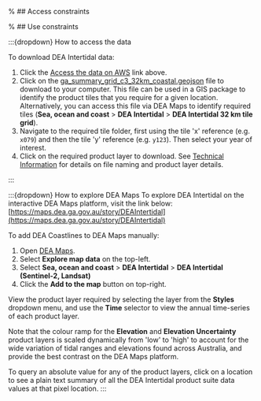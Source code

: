 % ## Access constraints

% ## Use constraints

:::{dropdown} How to access the data

To download DEA Intertidal data:
1. Click the [Access the data on AWS](https://data.dea.ga.gov.au/?prefix=derivative/ga_s2ls_intertidal_cyear_3/) link above.
1. Click on the [ga_summary_grid_c3_32km_coastal.geojson](https://data.dea.ga.gov.au/derivative/ga_s2ls_intertidal_cyear_3/ga_summary_grid_c3_32km_coastal.geojson) file to download to your computer. This file can be used in a GIS package to identify the product tiles that you require for a given location. Alternatively, you can access this file via DEA Maps to identify required tiles (**Sea, ocean and coast** &gt; **DEA Intertidal** &gt; **DEA Intertidal 32 km tile grid**). 
1. Navigate to the required tile folder, first using the tile 'x' reference (e.g. `x079`) and then the tile 'y' reference (e.g. `y123`). Then select your year of interest.
1. Click on the required product layer to download. See [Technical Information](./?tab=details#technical-information) for details on file naming and product layer details.

:::

:::{dropdown} How to explore DEA Maps
To explore DEA Intertidal on the interactive DEA Maps platform, visit the link below:
[https://maps.dea.ga.gov.au/story/DEAIntertidal](https://maps.dea.ga.gov.au/story/DEAIntertidal)

To add DEA Coastlines to DEA Maps manually:

1. Open [DEA Maps](https://maps.dea.ga.gov.au/).
1. Select **Explore map data** on the top-left.
1. Select **Sea, ocean and coast** &gt; **DEA Intertidal** &gt; **DEA Intertidal (Sentinel-2, Landsat)**
1. Click the **Add to the map** button on top-right.

View the product layer required by selecting the layer from the **Styles** dropdown menu, and use the **Time** selector to view the annual time-series of each product layer.

Note that the colour ramp for the **Elevation** and **Elevation Uncertainty** product layers is scaled dynamically from 'low' to 'high' to account for the wide variation of tidal ranges and elevations found across Australia, and provide the best contrast on the DEA Maps platform. 

To query an absolute value for any of the product layers, click on a location to see a plain text summary of all the DEA Intertidal product suite data values at that pixel location.
:::

